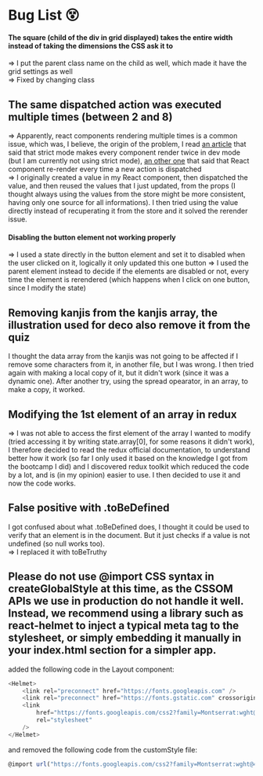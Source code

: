 # Bug List 😵

#### The square (child of the div in grid displayed) takes the entire width instead of taking the dimensions the CSS ask it to

=> I put the parent class name on the child as well, which made it have the grid settings as well  
=> Fixed by changing class

## The same dispatched action was executed multiple times (between 2 and 8)

=> Apparently, react components rendering multiple times is a common issue, which was, I believe, the origin of the problem, I read [an article](https://mariosfakiolas.com/blog/my-react-components-render-twice-and-drive-me-crazy/) that said that strict mode makes every component render twice in dev mode (but I am currently not using strict mode), [an other one](https://medium.com/unsplash/react-redux-performance-considerations-when-dispatching-multiple-actions-5162047bf8a6) that said that React component re-render every time a new action is dispatched  
=> I originally created a value in my React component, then dispatched the value, and then reused the values that I just updated, from the props (I thought always using the values from the store might be more consistent, having only one source for all informations). I then tried using the value directly instead of recuperating it from the store and it solved the rerender issue.

#### Disabling the button element not working properly

=> I used a state directly in the button element and set it to disabled when the user clicked on it, logically it only updated this one button
=> I used the parent element instead to decide if the elements are disabled or not, every time the element is rerendered (which happens when I click on one button, since I modify the state)

## Removing kanjis from the kanjis array, the illustration used for deco also remove it from the quiz

I thought the data array from the kanjis was not going to be affected if I remove some characters from it, in another file, but I was wrong. I then tried again with making a local copy of it, but it didn't work (since it was a dynamic one). After another try, using the spread opearator, in an array, to make a copy, it worked.

## Modifying the 1st element of an array in redux

=> I was not able to access the first element of the array I wanted to modify (tried accessing it by writing state.array[0], for some reasons it didn't work), I therefore decided to read the redux official documentation, to understand better how it work (so far I only used it based on the knowledge I got from the bootcamp I did) and I discovered redux toolkit which reduced the code by a lot, and is (in my opinion) easier to use. I then decided to use it and now the code works.

## False positive with .toBeDefined

I got confused about what .toBeDefined does, I thought it could be used to verify that an element is in the document. But it just checks if a value is not undefined (so null works too).  
=> I replaced it with toBeTruthy

## Please do not use @import CSS syntax in createGlobalStyle at this time, as the CSSOM APIs we use in production do not handle it well. Instead, we recommend using a library such as react-helmet to inject a typical <link> meta tag to the stylesheet, or simply embedding it manually in your index.html <head> section for a simpler app.

added the following code in the Layout component:

```Javascript
<Helmet>
    <link rel="preconnect" href="https://fonts.googleapis.com" />
    <link rel="preconnect" href="https://fonts.gstatic.com" crossorigin />
    <link
        href="https://fonts.googleapis.com/css2?family=Montserrat:wght@40700;900&   display=swap"
        rel="stylesheet"
    />
</Helmet>
```

and removed the following code from the customStyle file:

```Javascript
@import url("https://fonts.googleapis.com/css2?family=Montserrat:wght@400;700;900&display=swap");
```
